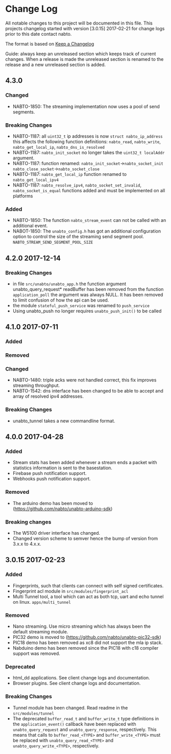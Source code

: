 # Change Log

All notable changes to this project will be documented in this
file. This projects changelog started with version [3.0.15] 2017-02-21
for change logs prior to this date contact nabto.

The format is based on [Keep a Changelog](http://keepachangelog.com/)

Guide: always keep an unreleased section which keeps track of current
changes. When a release is made the unreleased section is renamed to
the release and a new unreleased section is added.

## 4.3.0

### Changed
- NABTO-1850: The streaming implementation now uses a pool of send
  segments.
  
### Breaking Changes
- NABTO-1187: all `uint32_t` ip addresses is now `struct
  nabto_ip_address` this affects the following function definitions:
  `nabto_read`, `nabto_write`, `nabto_get_local_ip`,
  `nabto_dns_is_resolved`
- NABTO-1187: `nabto_init_socket` no longer takes the `uint32_t
  localAddr` argument.
- NABTO-1187: function renamed:
  `nabto_init_socket`->`nabto_socket_init`
  `nabto_close_socket`->`nabto_socket_close`
- NABTO-1187: `nabto_get_local_ip` function renamed to
  `nabto_get_local_ipv4`
- NABTO-1187: `nabto_resolve_ipv4`, `nabto_socket_set_invalid`,
  `nabto_socket_is_equal` functions added and must be implemented on
  all platforms

### Added
- NABTO-1850: The function `nabto_stream_event` can not be called with
  an additional event.
- NABOT-1850: The `unabto_config.h` has got an additional configuration
  option to control the size of the streaming send segment
  pool. `NABTO_STREAM_SEND_SEGMENT_POOL_SIZE`

## 4.2.0 2017-12-14

### Breaking Changes
- in file `src/unabto/unabto_app.h` the function argument
  unabto_query_request* readBuffer has been removed from the function
  `application_poll` the argument was always NULL. It has been removed
  to limit confusion of how the api can be used.
- the module `stateful_push_service` was renamed to `push_service`
- Using unabto_push no longer requires `unabto_push_init()` to be called

## 4.1.0 2017-07-11

### Added
### Removed

### Changed
- NABTO-1480: triple acks were not handled correct, this fix improves streaming throughput.
- NABTO-1542: dns interface has been changed to be able to accept and array of resolved ipv4 addresses.

### Breaking Changes
- unabto_tunnel takes a new commandline format.


## 4.0.0 2017-04-28

### Added
- Stream stats has been added whenever a stream ends a packet with
  statistics information is sent to the basestation.
- Firebase push notification support.
- Webhooks push notification support.

### Removed
- The arduino demo has been moved to (https://github.com/nabto/unabto-arduino-sdk)

### Breaking changes
- The W5100 driver interface has changed.
- Changed version scheme to semver hence the bump of version from 3.x.x to 4.x.x.

## 3.0.15 2017-02-23

### Added
- Fingerprints, such that clients can connect with self signed certificates.
- Fingerprint acl module in `src/modules/fingerprint_acl`
- Multi Tunnel tool, a tool which can act as both tcp, uart and echo tunnel on linux. `apps/multi_tunnel`

### Removed
- Nano streaming. Use micro streaming which has always been the default streaming module.
- PIC32 demo is moved to (https://github.com/nabto/unabto-pic32-sdk)
- PIC18 demo has been removed as xc8 did not support the mla ip stack.
- Nabduino demo has been removed since the PIC18 with c18 compiler support was removed.

### Deprecated
- html_dd applications. See client change logs and documentation.
- Browser plugins. See client change logs and documentation.

### Breaking Changes
- Tunnel module has been changed. Read readme in the `src/modules/tunnel`
- The deprecated `buffer_read_t` and `buffer_write_t` type definitions in the `application_event()` callback have been replaced with `unabto_query_request` and `unabto_query_response`, respectively. This means that calls to `buffer_read_<TYPE>` and `buffer_write_<TYPE>` must be replaced with `unabto_query_read_<TYPE>` and `unabto_query_write_<TYPE>`, respectively.

